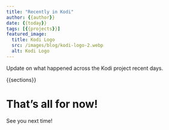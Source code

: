 ```yaml
---
title: "Recently in Kodi"
author: {{author}}
date: {{today}}
tags: [{{projects}}]
featured_image:
  title: Kodi Logo
  src: /images/blog/kodi-logo-2.webp
  alt: Kodi Logo
---
```



Update on what happened across the Kodi project recent days.

{{sections}}

# That’s all for now!

See you next time!

